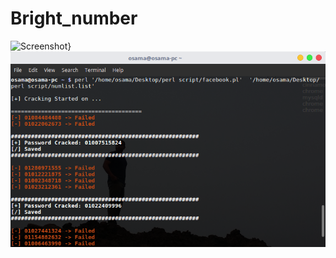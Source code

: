# Bright_number
![Screenshot](https://github.com/OsamaMuharram/Bright_number/blob/master/src/Workspace%201_006.pngs=200)}
![Screenshot](https://github.com/OsamaMuharram/Bright_number/blob/master/src/osama%40osama-pc%20~_008.png?v=4&s=200)
